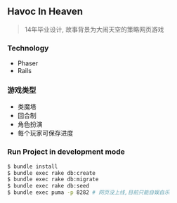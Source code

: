 ## Havoc In Heaven

> 14年毕业设计, 故事背景为大闹天空的策略网页游戏

### Technology
* Phaser
* Rails 

### 游戏类型
* 类魔塔
* 回合制
* 角色扮演
* 每个玩家可保存进度

### Run Project in development mode

```bash
$ bundle install
$ bundle exec rake db:create
$ bundle exec rake db:migrate
$ bundle exec rake db:seed
$ bundle exec puma -p 8282 # 网页没上线,目前只能自娱自乐
```


